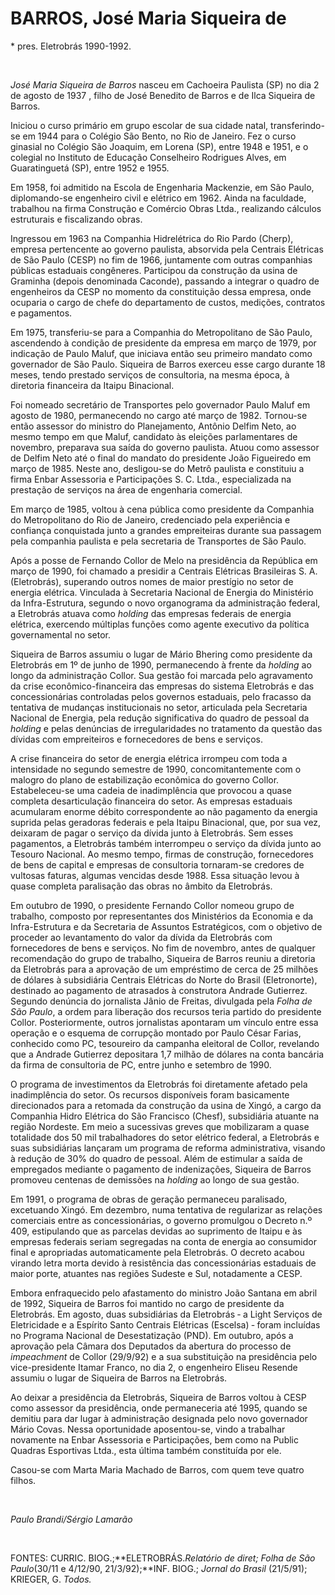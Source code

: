 BARROS, José Maria Siqueira de
==============================

\* pres. Eletrobrás 1990-1992.

 

*José Maria Siqueira de Barros* nasceu em Cachoeira Paulista (SP) no dia
2 de agosto de 1937 , filho de José Benedito de Barros e de Ilca
Siqueira de Barros.

Iniciou o curso primário em grupo escolar de sua cidade natal,
transferindo-se em 1944 para o Colégio São Bento, no Rio de Janeiro. Fez
o curso ginasial no Colégio São Joaquim, em Lorena (SP), entre 1948 e
1951, e o colegial no Instituto de Educação Conselheiro Rodrigues Alves,
em Guaratinguetá (SP), entre 1952 e 1955.

Em 1958, foi admitido na Escola de Engenharia Mackenzie, em São Paulo,
diplomando-se engenheiro civil e elétrico em 1962. Ainda na faculdade,
trabalhou na firma Construção e Comércio Obras Ltda., realizando
cálculos estruturais e fiscalizando obras.

Ingressou em 1963 na Companhia Hidrelétrica do Rio Pardo (Cherp),
empresa pertencente ao governo paulista, absorvida pela Centrais
Elétricas de São Paulo (CESP) no fim de 1966, juntamente com outras
companhias públicas estaduais congêneres. Participou da construção da
usina de Graminha (depois denominada Caconde), passando a integrar o
quadro de engenheiros da CESP no momento da constituição dessa empresa,
onde ocuparia o cargo de chefe do departamento de custos, medições,
contratos e pagamentos.

Em 1975, transferiu-se para a Companhia do Metropolitano de São Paulo,
ascendendo à condição de presidente da empresa em março de 1979, por
indicação de Paulo Maluf, que iniciava então seu primeiro mandato como
governador de São Paulo. Siqueira de Barros exerceu esse cargo durante
18 meses, tendo prestado serviços de consultoria, na mesma época, à
diretoria financeira da Itaipu Binacional.

Foi nomeado secretário de Transportes pelo governador Paulo Maluf em
agosto de 1980, permanecendo no cargo até março de 1982. Tornou-se então
assessor do ministro do Planejamento, Antônio Delfim Neto, ao mesmo
tempo em que Maluf, candidato às eleições parlamentares de novembro,
preparava sua saída do governo paulista. Atuou como assessor de Delfim
Neto até o final do mandato do presidente João Figueiredo em março de
1985. Neste ano, desligou-se do Metrô paulista e constituiu a firma
Enbar Assessoria e Participações S. C. Ltda., especializada na prestação
de serviços na área de engenharia comercial.

Em março de 1985, voltou à cena pública como presidente da Companhia do
Metropolitano do Rio de Janeiro, credenciado pela experiência e
confiança conquistada junto a grandes empreiteiras durante sua passagem
pela companhia paulista e pela secretaria de Transportes de São Paulo.

Após a posse de Fernando Collor de Melo na presidência da República em
março de 1990, foi chamado a presidir a Centrais Elétricas Brasileiras
S. A. (Eletrobrás), superando outros nomes de maior prestígio no setor
de energia elétrica. Vinculada à Secretaria Nacional de Energia do
Ministério da Infra-Estrutura, segundo o novo organograma da
administração federal, a Eletrobrás atuava como *holding* das empresas
federais de energia elétrica, exercendo múltiplas funções como agente
executivo da política governamental no setor.

Siqueira de Barros assumiu o lugar de Mário Bhering como presidente da
Eletrobrás em 1º de junho de 1990, permanecendo à frente da *holding* ao
longo da administração Collor. Sua gestão foi marcada pelo agravamento
da crise econômico-financeira das empresas do sistema Eletrobrás e das
concessionárias controladas pelos governos estaduais, pelo fracasso da
tentativa de mudanças institucionais no setor, articulada pela
Secretaria Nacional de Energia, pela redução significativa do quadro de
pessoal da *holding* e pelas denúncias de irregularidades no tratamento
da questão das dívidas com empreiteiros e fornecedores de bens e
serviços.

A crise financeira do setor de energia elétrica irrompeu com toda a
intensidade no segundo semestre de 1990, concomitantemente com o malogro
do plano de estabilização econômica do governo Collor. Estabeleceu-se
uma cadeia de inadimplência que provocou a quase completa desarticulação
financeira do setor. As empresas estaduais acumularam enorme débito
correspondente ao não pagamento da energia suprida pelas geradoras
federais e pela Itaipu Binacional, que, por sua vez, deixaram de pagar o
serviço da dívida junto à Eletrobrás. Sem esses pagamentos, a Eletrobrás
também interrompeu o serviço da dívida junto ao Tesouro Nacional. Ao
mesmo tempo, firmas de construção, fornecedores de bens de capital e
empresas de consultoria tornaram-se credores de vultosas faturas,
algumas vencidas desde 1988. Essa situação levou à quase completa
paralisação das obras no âmbito da Eletrobrás.

Em outubro de 1990, o presidente Fernando Collor nomeou grupo de
trabalho, composto por representantes dos Ministérios da Economia e da
Infra-Estrutura e da Secretaria de Assuntos Estratégicos, com o objetivo
de proceder ao levantamento do valor da dívida da Eletrobrás com
fornecedores de bens e serviços. No fim de novembro, antes de qualquer
recomendação do grupo de trabalho, Siqueira de Barros reuniu a diretoria
da Eletrobrás para a aprovação de um empréstimo de cerca de 25 milhões
de dólares à subsidiária Centrais Elétricas do Norte do Brasil
(Eletronorte), destinado ao pagamento de atrasados à construtora Andrade
Gutierrez. Segundo denúncia do jornalista Jânio de Freitas, divulgada
pela *Folha de São Paulo*, a ordem para liberação dos recursos teria
partido do presidente Collor. Posteriormente, outros jornalistas
apontaram um vínculo entre essa operação e o esquema de corrupção
montado por Paulo César Farias, conhecido como PC, tesoureiro da
campanha eleitoral de Collor, revelando que a Andrade Gutierrez
depositara 1,7 milhão de dólares na conta bancária da firma de
consultoria de PC, entre junho e setembro de 1990.

O programa de investimentos da Eletrobrás foi diretamente afetado pela
inadimplência do setor. Os recursos disponíveis foram basicamente
direcionados para a retomada da construção da usina de Xingó, a cargo da
Companhia Hidro Elétrica do São Francisco (Chesf), subsidiária atuante
na região Nordeste. Em meio a sucessivas greves que mobilizaram a quase
totalidade dos 50 mil trabalhadores do setor elétrico federal, a
Eletrobrás e suas subsidiárias lançaram um programa de reforma
administrativa, visando à redução de 30% do quadro de pessoal. Além de
estimular a saída de empregados mediante o pagamento de indenizações,
Siqueira de Barros promoveu centenas de demissões na *holding* ao longo
de sua gestão.

Em 1991, o programa de obras de geração permaneceu paralisado,
excetuando Xingó. Em dezembro, numa tentativa de regularizar as relações
comerciais entre as concessionárias, o governo promulgou o Decreto n.º
409, estipulando que as parcelas devidas ao suprimento de Itaipu e às
empresas federais seriam segregadas na conta de energia ao consumidor
final e apropriadas automaticamente pela Eletrobrás. O decreto acabou
virando letra morta devido à resistência das concessionárias estaduais
de maior porte, atuantes nas regiões Sudeste e Sul, notadamente a CESP.

Embora enfraquecido pelo afastamento do ministro João Santana em abril
de 1992, Siqueira de Barros foi mantido no cargo de presidente da
Eletrobrás. Em agosto, duas subsidiárias da Eletrobrás ‑ a Light
Serviços de Eletricidade e a Espírito Santo Centrais Elétricas (Escelsa)
‑ foram incluídas no Programa Nacional de Desestatização (PND). Em
outubro, após a aprovação pela Câmara dos Deputados da abertura do
processo de *impeachment* de Collor (29/9/92) e a sua substituição na
presidência pelo vice-presidente Itamar Franco, no dia 2, o engenheiro
Eliseu Resende assumiu o lugar de Siqueira de Barros na Eletrobrás.

Ao deixar a presidência da Eletrobrás, Siqueira de Barros voltou à CESP
como assessor da presidência, onde permaneceria até 1995, quando se
demitiu para dar lugar à administração designada pelo novo governador
Mário Covas. Nessa oportunidade aposentou-se, vindo a trabalhar
novamente na Enbar Assessoria e Participações, bem como na Public
Quadras Esportivas Ltda., esta última também constituída por ele.

Casou-se com Marta Maria Machado de Barros, com quem teve quatro filhos.

 

*Paulo Brandi/Sérgio Lamarão*

 

FONTES: CURRIC. BIOG.;**ELETROBRÁS.*Relatório de diret; Folha de São
Paulo*(30/11 e 4/12/90, 21/3/92);**INF. BIOG.; *Jornal do Brasil*
(21/5/91); KRIEGER, G. *Todos.*
